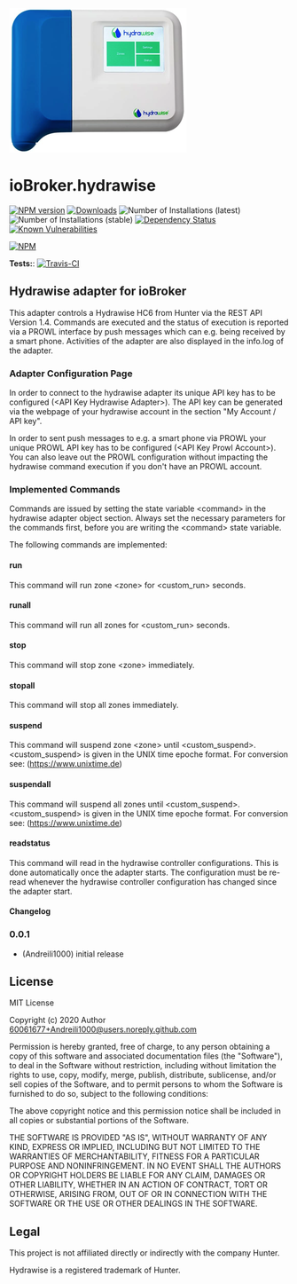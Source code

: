 ![Logo](admin/hydrawise.png)
# ioBroker.hydrawise

[![NPM version](http://img.shields.io/npm/v/iobroker.template.svg)](https://www.npmjs.com/package/iobroker.template)
[![Downloads](https://img.shields.io/npm/dm/iobroker.template.svg)](https://www.npmjs.com/package/iobroker.template)
![Number of Installations (latest)](http://iobroker.live/badges/template-installed.svg)
![Number of Installations (stable)](http://iobroker.live/badges/template-stable.svg)
[![Dependency Status](https://img.shields.io/david/Author/iobroker.template.svg)](https://david-dm.org/Author/iobroker.template)
[![Known Vulnerabilities](https://snyk.io/test/github/Author/ioBroker.template/badge.svg)](https://snyk.io/test/github/Author/ioBroker.template)

[![NPM](https://nodei.co/npm/iobroker.template.png?downloads=true)](https://nodei.co/npm/iobroker.template/)

**Tests:**: [![Travis-CI](http://img.shields.io/travis/Author/ioBroker.template/master.svg)](https://travis-ci.org/Author/ioBroker.template)

## Hydrawise adapter for ioBroker

This adapter controls a Hydrawise HC6 from Hunter via the REST API Version 1.4.
Commands are executed and the status of execution is reported via a PROWL interface by push messages which can e.g. being received by a smart phone. Activities of the adapter are also displayed in the info.log of the adapter.

### Adapter Configuration Page

In order to connect to the hydrawise adapter its unique API key has to be configured (\<API Key Hydrawise Adapter\>).
The API key can be generated via the webpage of your hydrawise account in the section "My Account / API key".

In order to sent push messages to e.g. a smart phone via PROWL your unique PROWL API key has to be configured (\<API Key Prowl Account\>).
You can also leave out the PROWL configuration without impacting the hydrawise command execution if you don't have an PROWL account.

### Implemented Commands

Commands are issued by setting the state variable \<command\> in the hydrawise adapter object section.
Always set the necessary parameters for the commands first, before you are writing the \<command\> state variable.

The following commands are implemented:

#### run

This command will run zone \<zone\> for \<custom_run\> seconds.

#### runall

This command will run all zones for \<custom_run\> seconds.

#### stop

This command will stop zone \<zone\> immediately.

#### stopall

This command will stop all zones immediately.

#### suspend

This command will suspend zone \<zone\> until \<custom_suspend\>. 
<custom_suspend> is given in the UNIX time epoche format. For conversion see: (https://www.unixtime.de)

#### suspendall

This command will suspend all zones until \<custom_suspend\>. 
\<custom_suspend\> is given in the UNIX time epoche format. For conversion see: (https://www.unixtime.de)

#### readstatus

This command will read in the hydrawise controller configurations. This is done automatically once the adapter starts.
The configuration must be re-read whenever the hydrawise controller configuration has changed since the adapter start.


#### Changelog

### 0.0.1
* (Andreili1000) initial release


## License
MIT License

Copyright (c) 2020 Author <60061677+Andreili1000@users.noreply.github.com>

Permission is hereby granted, free of charge, to any person obtaining a copy
of this software and associated documentation files (the "Software"), to deal
in the Software without restriction, including without limitation the rights
to use, copy, modify, merge, publish, distribute, sublicense, and/or sell
copies of the Software, and to permit persons to whom the Software is
furnished to do so, subject to the following conditions:

The above copyright notice and this permission notice shall be included in all
copies or substantial portions of the Software.

THE SOFTWARE IS PROVIDED "AS IS", WITHOUT WARRANTY OF ANY KIND, EXPRESS OR
IMPLIED, INCLUDING BUT NOT LIMITED TO THE WARRANTIES OF MERCHANTABILITY,
FITNESS FOR A PARTICULAR PURPOSE AND NONINFRINGEMENT. IN NO EVENT SHALL THE
AUTHORS OR COPYRIGHT HOLDERS BE LIABLE FOR ANY CLAIM, DAMAGES OR OTHER
LIABILITY, WHETHER IN AN ACTION OF CONTRACT, TORT OR OTHERWISE, ARISING FROM,
OUT OF OR IN CONNECTION WITH THE SOFTWARE OR THE USE OR OTHER DEALINGS IN THE
SOFTWARE.

## Legal

This project is not affiliated directly or indirectly with the company Hunter.

Hydrawise is a registered trademark of Hunter.
